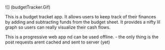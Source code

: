 ![] (budgetTracker.Gif)

This is a budget tracket app. It allows users to keep track of their finances by adding and subtracting funds from the budget sheet. It provides a nifty lil graph so users can really visualize their cash flows. 

This is a progressive web app nd can be used offline.
    - the only thing is the post requests arent cached and sent to server (yet)